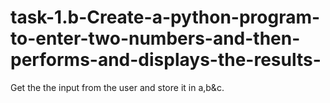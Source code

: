 # task-1.b-Create-a-python-program-to-enter-two-numbers-and-then-performs-and-displays-the-results-
Get the the input from the user and store it in a,b&amp;c.
